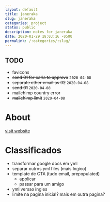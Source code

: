 ```yaml
---
layout: default
title: janeraka
slug: janeraka
categories: project
status: public
description: notes for janeraka
date: 2020-01-29 18:03:16 -0500
permalink: /:categories/:slug/
---
```

## TODO

- favicons
- ~~send 01 for carla to approve~~ `2020-04-08`
- ~~separate other email as 02~~ `2020-04-08`
- ~~send 01~~ `2020-04-08`
- mailchimp country error
- ~~mailchimp limit~~ `2020-04-08`

# About 

[visit website](https://janeraka.org)

# Classificados

- transformar google docs em yml
- separar outros yml files (mais logico)
- template de CTA (tudo email, prepopulated)
	- applicar
	- passar para um amigo
- yml versao ingles
- limite na pagina inicial? mais em outra pagina?

